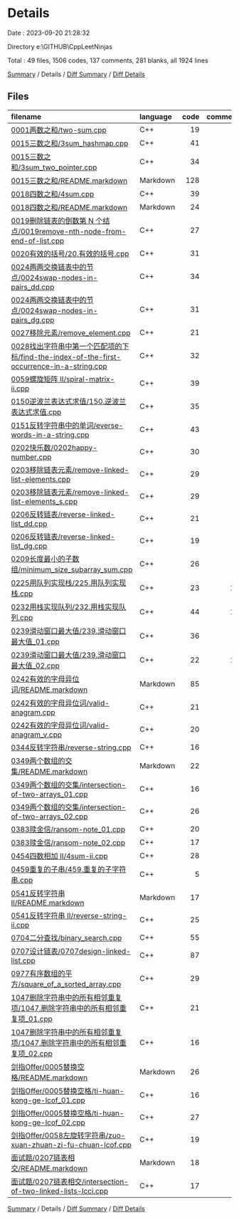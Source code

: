 # Details

Date : 2023-09-20 21:28:32

Directory e:\\GITHUB\\CppLeetNinjas

Total : 49 files,  1506 codes, 137 comments, 281 blanks, all 1924 lines

[Summary](results.md) / Details / [Diff Summary](diff.md) / [Diff Details](diff-details.md)

## Files
| filename | language | code | comment | blank | total |
| :--- | :--- | ---: | ---: | ---: | ---: |
| [0001两数之和/two-sum.cpp](/0001%E4%B8%A4%E6%95%B0%E4%B9%8B%E5%92%8C/two-sum.cpp) | C++ | 19 | 1 | 2 | 22 |
| [0015三数之和/3sum_hashmap.cpp](/0015%E4%B8%89%E6%95%B0%E4%B9%8B%E5%92%8C/3sum_hashmap.cpp) | C++ | 41 | 7 | 4 | 52 |
| [0015三数之和/3sum_two_pointer.cpp](/0015%E4%B8%89%E6%95%B0%E4%B9%8B%E5%92%8C/3sum_two_pointer.cpp) | C++ | 34 | 5 | 11 | 50 |
| [0015三数之和/README.markdown](/0015%E4%B8%89%E6%95%B0%E4%B9%8B%E5%92%8C/README.markdown) | Markdown | 128 | 0 | 58 | 186 |
| [0018四数之和/4sum.cpp](/0018%E5%9B%9B%E6%95%B0%E4%B9%8B%E5%92%8C/4sum.cpp) | C++ | 39 | 0 | 10 | 49 |
| [0018四数之和/README.markdown](/0018%E5%9B%9B%E6%95%B0%E4%B9%8B%E5%92%8C/README.markdown) | Markdown | 24 | 0 | 10 | 34 |
| [0019删除链表的倒数第 N 个结点/0019remove-nth-node-from-end-of-list.cpp](/0019%E5%88%A0%E9%99%A4%E9%93%BE%E8%A1%A8%E7%9A%84%E5%80%92%E6%95%B0%E7%AC%AC%20N%20%E4%B8%AA%E7%BB%93%E7%82%B9/0019remove-nth-node-from-end-of-list.cpp) | C++ | 27 | 0 | 2 | 29 |
| [0020有效的括号/20.有效的括号.cpp](/0020%E6%9C%89%E6%95%88%E7%9A%84%E6%8B%AC%E5%8F%B7/20.%E6%9C%89%E6%95%88%E7%9A%84%E6%8B%AC%E5%8F%B7.cpp) | C++ | 31 | 7 | 6 | 44 |
| [0024两两交换链表中的节点/0024swap-nodes-in-pairs_dd.cpp](/0024%E4%B8%A4%E4%B8%A4%E4%BA%A4%E6%8D%A2%E9%93%BE%E8%A1%A8%E4%B8%AD%E7%9A%84%E8%8A%82%E7%82%B9/0024swap-nodes-in-pairs_dd.cpp) | C++ | 34 | 1 | 2 | 37 |
| [0024两两交换链表中的节点/0024swap-nodes-in-pairs_dg.cpp](/0024%E4%B8%A4%E4%B8%A4%E4%BA%A4%E6%8D%A2%E9%93%BE%E8%A1%A8%E4%B8%AD%E7%9A%84%E8%8A%82%E7%82%B9/0024swap-nodes-in-pairs_dg.cpp) | C++ | 31 | 4 | 2 | 37 |
| [0027移除元素/remove_element.cpp](/0027%E7%A7%BB%E9%99%A4%E5%85%83%E7%B4%A0/remove_element.cpp) | C++ | 21 | 0 | 2 | 23 |
| [0028找出字符串中第一个匹配项的下标/find-the-index-of-the-first-occurrence-in-a-string.cpp](/0028%E6%89%BE%E5%87%BA%E5%AD%97%E7%AC%A6%E4%B8%B2%E4%B8%AD%E7%AC%AC%E4%B8%80%E4%B8%AA%E5%8C%B9%E9%85%8D%E9%A1%B9%E7%9A%84%E4%B8%8B%E6%A0%87/find-the-index-of-the-first-occurrence-in-a-string.cpp) | C++ | 32 | 2 | 5 | 39 |
| [0059螺旋矩阵 II/spiral-matrix-ii.cpp](/0059%E8%9E%BA%E6%97%8B%E7%9F%A9%E9%98%B5%20II/spiral-matrix-ii.cpp) | C++ | 39 | 4 | 5 | 48 |
| [0150逆波兰表达式求值/150.逆波兰表达式求值.cpp](/0150%E9%80%86%E6%B3%A2%E5%85%B0%E8%A1%A8%E8%BE%BE%E5%BC%8F%E6%B1%82%E5%80%BC/150.%E9%80%86%E6%B3%A2%E5%85%B0%E8%A1%A8%E8%BE%BE%E5%BC%8F%E6%B1%82%E5%80%BC.cpp) | C++ | 35 | 7 | 4 | 46 |
| [0151反转字符串中的单词/everse-words-in-a-string.cpp](/0151%E5%8F%8D%E8%BD%AC%E5%AD%97%E7%AC%A6%E4%B8%B2%E4%B8%AD%E7%9A%84%E5%8D%95%E8%AF%8D/everse-words-in-a-string.cpp) | C++ | 43 | 7 | 13 | 63 |
| [0202快乐数/0202happy-number.cpp](/0202%E5%BF%AB%E4%B9%90%E6%95%B0/0202happy-number.cpp) | C++ | 30 | 5 | 7 | 42 |
| [0203移除链表元素/remove-linked-list-elements.cpp](/0203%E7%A7%BB%E9%99%A4%E9%93%BE%E8%A1%A8%E5%85%83%E7%B4%A0/remove-linked-list-elements.cpp) | C++ | 29 | 1 | 3 | 33 |
| [0203移除链表元素/remove-linked-list-elements_s.cpp](/0203%E7%A7%BB%E9%99%A4%E9%93%BE%E8%A1%A8%E5%85%83%E7%B4%A0/remove-linked-list-elements_s.cpp) | C++ | 29 | 1 | 1 | 31 |
| [0206反转链表/reverse-linked-list_dd.cpp](/0206%E5%8F%8D%E8%BD%AC%E9%93%BE%E8%A1%A8/reverse-linked-list_dd.cpp) | C++ | 21 | 1 | 1 | 23 |
| [0206反转链表/reverse-linked-list_dg.cpp](/0206%E5%8F%8D%E8%BD%AC%E9%93%BE%E8%A1%A8/reverse-linked-list_dg.cpp) | C++ | 19 | 1 | 2 | 22 |
| [0209长度最小的子数组/minimum_size_subarray_sum.cpp](/0209%E9%95%BF%E5%BA%A6%E6%9C%80%E5%B0%8F%E7%9A%84%E5%AD%90%E6%95%B0%E7%BB%84/minimum_size_subarray_sum.cpp) | C++ | 26 | 0 | 2 | 28 |
| [0225用队列实现栈/225.用队列实现栈.cpp](/0225%E7%94%A8%E9%98%9F%E5%88%97%E5%AE%9E%E7%8E%B0%E6%A0%88/225.%E7%94%A8%E9%98%9F%E5%88%97%E5%AE%9E%E7%8E%B0%E6%A0%88.cpp) | C++ | 23 | 15 | 9 | 47 |
| [0232用栈实现队列/232.用栈实现队列.cpp](/0232%E7%94%A8%E6%A0%88%E5%AE%9E%E7%8E%B0%E9%98%9F%E5%88%97/232.%E7%94%A8%E6%A0%88%E5%AE%9E%E7%8E%B0%E9%98%9F%E5%88%97.cpp) | C++ | 44 | 15 | 9 | 68 |
| [0239滑动窗口最大值/239.滑动窗口最大值_01.cpp](/0239%E6%BB%91%E5%8A%A8%E7%AA%97%E5%8F%A3%E6%9C%80%E5%A4%A7%E5%80%BC/239.%E6%BB%91%E5%8A%A8%E7%AA%97%E5%8F%A3%E6%9C%80%E5%A4%A7%E5%80%BC_01.cpp) | C++ | 36 | 7 | 7 | 50 |
| [0239滑动窗口最大值/239.滑动窗口最大值_02.cpp](/0239%E6%BB%91%E5%8A%A8%E7%AA%97%E5%8F%A3%E6%9C%80%E5%A4%A7%E5%80%BC/239.%E6%BB%91%E5%8A%A8%E7%AA%97%E5%8F%A3%E6%9C%80%E5%A4%A7%E5%80%BC_02.cpp) | C++ | 22 | 10 | 7 | 39 |
| [0242有效的字母异位词/README.markdown](/0242%E6%9C%89%E6%95%88%E7%9A%84%E5%AD%97%E6%AF%8D%E5%BC%82%E4%BD%8D%E8%AF%8D/README.markdown) | Markdown | 85 | 0 | 9 | 94 |
| [0242有效的字母异位词/valid-anagram.cpp](/0242%E6%9C%89%E6%95%88%E7%9A%84%E5%AD%97%E6%AF%8D%E5%BC%82%E4%BD%8D%E8%AF%8D/valid-anagram.cpp) | C++ | 21 | 3 | 2 | 26 |
| [0242有效的字母异位词/valid-anagram_v.cpp](/0242%E6%9C%89%E6%95%88%E7%9A%84%E5%AD%97%E6%AF%8D%E5%BC%82%E4%BD%8D%E8%AF%8D/valid-anagram_v.cpp) | C++ | 20 | 3 | 3 | 26 |
| [0344反转字符串/reverse-string.cpp](/0344%E5%8F%8D%E8%BD%AC%E5%AD%97%E7%AC%A6%E4%B8%B2/reverse-string.cpp) | C++ | 16 | 1 | 2 | 19 |
| [0349两个数组的交集/README.markdown](/0349%E4%B8%A4%E4%B8%AA%E6%95%B0%E7%BB%84%E7%9A%84%E4%BA%A4%E9%9B%86/README.markdown) | Markdown | 22 | 0 | 16 | 38 |
| [0349两个数组的交集/intersection-of-two-arrays_01.cpp](/0349%E4%B8%A4%E4%B8%AA%E6%95%B0%E7%BB%84%E7%9A%84%E4%BA%A4%E9%9B%86/intersection-of-two-arrays_01.cpp) | C++ | 16 | 4 | 2 | 22 |
| [0349两个数组的交集/intersection-of-two-arrays_02.cpp](/0349%E4%B8%A4%E4%B8%AA%E6%95%B0%E7%BB%84%E7%9A%84%E4%BA%A4%E9%9B%86/intersection-of-two-arrays_02.cpp) | C++ | 26 | 0 | 4 | 30 |
| [0383赎金信/ransom-note_01.cpp](/0383%E8%B5%8E%E9%87%91%E4%BF%A1/ransom-note_01.cpp) | C++ | 20 | 0 | 3 | 23 |
| [0383赎金信/ransom-note_02.cpp](/0383%E8%B5%8E%E9%87%91%E4%BF%A1/ransom-note_02.cpp) | C++ | 17 | 0 | 2 | 19 |
| [0454四数相加 II/4sum-ii.cpp](/0454%E5%9B%9B%E6%95%B0%E7%9B%B8%E5%8A%A0%20II/4sum-ii.cpp) | C++ | 28 | 3 | 2 | 33 |
| [0459重复的子串/459.重复的子字符串.cpp](/0459%E9%87%8D%E5%A4%8D%E7%9A%84%E5%AD%90%E4%B8%B2/459.%E9%87%8D%E5%A4%8D%E7%9A%84%E5%AD%90%E5%AD%97%E7%AC%A6%E4%B8%B2.cpp) | C++ | 5 | 7 | 2 | 14 |
| [0541反转字符串 II/README.markdown](/0541%E5%8F%8D%E8%BD%AC%E5%AD%97%E7%AC%A6%E4%B8%B2%20II/README.markdown) | Markdown | 17 | 0 | 8 | 25 |
| [0541反转字符串 II/reverse-string-ii.cpp](/0541%E5%8F%8D%E8%BD%AC%E5%AD%97%E7%AC%A6%E4%B8%B2%20II/reverse-string-ii.cpp) | C++ | 25 | 0 | 5 | 30 |
| [0704二分查找/binary_search.cpp](/0704%E4%BA%8C%E5%88%86%E6%9F%A5%E6%89%BE/binary_search.cpp) | C++ | 55 | 1 | 5 | 61 |
| [0707设计链表/0707design-linked-list.cpp](/0707%E8%AE%BE%E8%AE%A1%E9%93%BE%E8%A1%A8/0707design-linked-list.cpp) | C++ | 87 | 0 | 9 | 96 |
| [0977有序数组的平方/square_of_a_sorted_array.cpp](/0977%E6%9C%89%E5%BA%8F%E6%95%B0%E7%BB%84%E7%9A%84%E5%B9%B3%E6%96%B9/square_of_a_sorted_array.cpp) | C++ | 29 | 0 | 2 | 31 |
| [1047删除字符串中的所有相邻重复项/1047.删除字符串中的所有相邻重复项_01.cpp](/1047%E5%88%A0%E9%99%A4%E5%AD%97%E7%AC%A6%E4%B8%B2%E4%B8%AD%E7%9A%84%E6%89%80%E6%9C%89%E7%9B%B8%E9%82%BB%E9%87%8D%E5%A4%8D%E9%A1%B9/1047.%E5%88%A0%E9%99%A4%E5%AD%97%E7%AC%A6%E4%B8%B2%E4%B8%AD%E7%9A%84%E6%89%80%E6%9C%89%E7%9B%B8%E9%82%BB%E9%87%8D%E5%A4%8D%E9%A1%B9_01.cpp) | C++ | 21 | 7 | 2 | 30 |
| [1047删除字符串中的所有相邻重复项/1047.删除字符串中的所有相邻重复项_02.cpp](/1047%E5%88%A0%E9%99%A4%E5%AD%97%E7%AC%A6%E4%B8%B2%E4%B8%AD%E7%9A%84%E6%89%80%E6%9C%89%E7%9B%B8%E9%82%BB%E9%87%8D%E5%A4%8D%E9%A1%B9/1047.%E5%88%A0%E9%99%A4%E5%AD%97%E7%AC%A6%E4%B8%B2%E4%B8%AD%E7%9A%84%E6%89%80%E6%9C%89%E7%9B%B8%E9%82%BB%E9%87%8D%E5%A4%8D%E9%A1%B9_02.cpp) | C++ | 16 | 7 | 2 | 25 |
| [剑指Offer/0005替换空格/README.markdown](/%E5%89%91%E6%8C%87Offer/0005%E6%9B%BF%E6%8D%A2%E7%A9%BA%E6%A0%BC/README.markdown) | Markdown | 26 | 0 | 8 | 34 |
| [剑指Offer/0005替换空格/ti-huan-kong-ge-lcof_01.cpp](/%E5%89%91%E6%8C%87Offer/0005%E6%9B%BF%E6%8D%A2%E7%A9%BA%E6%A0%BC/ti-huan-kong-ge-lcof_01.cpp) | C++ | 16 | 0 | 1 | 17 |
| [剑指Offer/0005替换空格/ti-huan-kong-ge-lcof_02.cpp](/%E5%89%91%E6%8C%87Offer/0005%E6%9B%BF%E6%8D%A2%E7%A9%BA%E6%A0%BC/ti-huan-kong-ge-lcof_02.cpp) | C++ | 27 | 0 | 2 | 29 |
| [剑指Offer/0058左旋转字符串/zuo-xuan-zhuan-zi-fu-chuan-lcof.cpp](/%E5%89%91%E6%8C%87Offer/0058%E5%B7%A6%E6%97%8B%E8%BD%AC%E5%AD%97%E7%AC%A6%E4%B8%B2/zuo-xuan-zhuan-zi-fu-chuan-lcof.cpp) | C++ | 19 | 0 | 3 | 22 |
| [面试题/0207链表相交/README.markdown](/%E9%9D%A2%E8%AF%95%E9%A2%98/0207%E9%93%BE%E8%A1%A8%E7%9B%B8%E4%BA%A4/README.markdown) | Markdown | 18 | 0 | 2 | 20 |
| [面试题/0207链表相交/intersection-of-two-linked-lists-lcci.cpp](/%E9%9D%A2%E8%AF%95%E9%A2%98/0207%E9%93%BE%E8%A1%A8%E7%9B%B8%E4%BA%A4/intersection-of-two-linked-lists-lcci.cpp) | C++ | 17 | 0 | 1 | 18 |

[Summary](results.md) / Details / [Diff Summary](diff.md) / [Diff Details](diff-details.md)